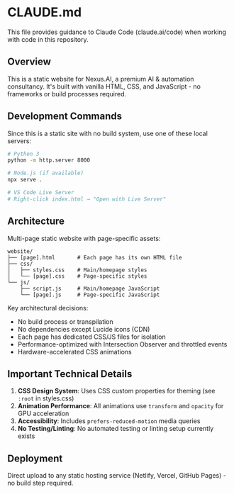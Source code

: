 # CLAUDE.md

This file provides guidance to Claude Code (claude.ai/code) when working with code in this repository.

## Overview

This is a static website for Nexus.AI, a premium AI & automation consultancy. It's built with vanilla HTML, CSS, and JavaScript - no frameworks or build processes required.

## Development Commands

Since this is a static site with no build system, use one of these local servers:

```bash
# Python 3
python -m http.server 8000

# Node.js (if available)
npx serve .

# VS Code Live Server
# Right-click index.html → "Open with Live Server"
```

## Architecture

Multi-page static website with page-specific assets:

```
website/
├── [page].html       # Each page has its own HTML file
├── css/
│   ├── styles.css    # Main/homepage styles
│   └── [page].css    # Page-specific styles
└── js/
    ├── script.js     # Main/homepage JavaScript
    └── [page].js     # Page-specific JavaScript
```

Key architectural decisions:
- No build process or transpilation
- No dependencies except Lucide icons (CDN)
- Each page has dedicated CSS/JS files for isolation
- Performance-optimized with Intersection Observer and throttled events
- Hardware-accelerated CSS animations

## Important Technical Details

1. **CSS Design System**: Uses CSS custom properties for theming (see `:root` in styles.css)
2. **Animation Performance**: All animations use `transform` and `opacity` for GPU acceleration
3. **Accessibility**: Includes `prefers-reduced-motion` media queries
4. **No Testing/Linting**: No automated testing or linting setup currently exists

## Deployment

Direct upload to any static hosting service (Netlify, Vercel, GitHub Pages) - no build step required.